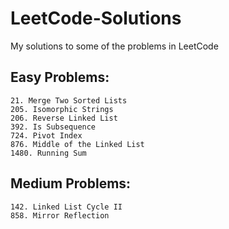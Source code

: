 # LeetCode-Solutions
My solutions to some of the problems in LeetCode

## Easy Problems:
    21. Merge Two Sorted Lists
    205. Isomorphic Strings
    206. Reverse Linked List
    392. Is Subsequence
    724. Pivot Index
    876. Middle of the Linked List
    1480. Running Sum

## Medium Problems:
    142. Linked List Cycle II 
    858. Mirror Reflection